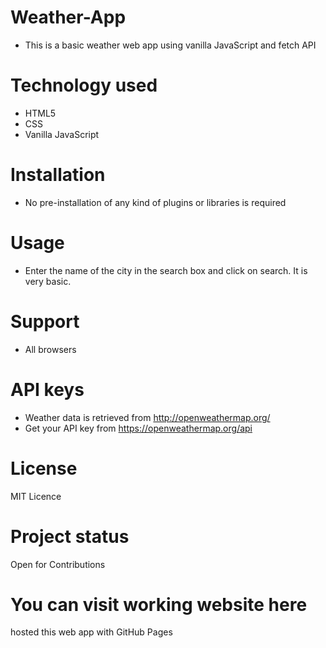 # Weather-App
+ This is a basic weather web app using vanilla JavaScript and fetch API

# Technology used
+ HTML5
+ CSS
+ Vanilla JavaScript

# Installation
+ No pre-installation of any kind of plugins or libraries is required


# Usage
+ Enter the name of the city in the search box and click on search. It is very basic.


# Support
+ All browsers


# API keys
+ Weather data is retrieved from http://openweathermap.org/
+ Get your API key from https://openweathermap.org/api

# License
MIT Licence 

# Project status
Open for Contributions

# You can visit working website here
 hosted this web app with GitHub Pages </br>
 

